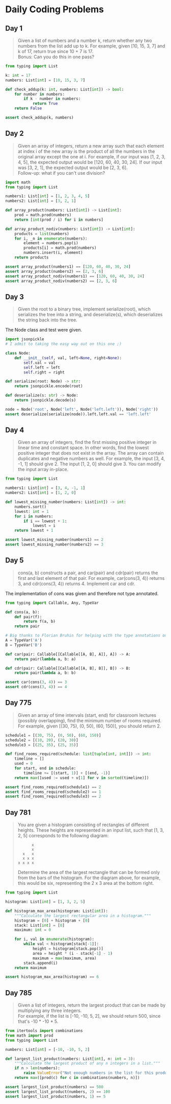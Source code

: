 # Daily Coding Problems

## Day 1
>Given a list of numbers and a number k, return whether any two numbers from the list add up to k.
For example, given [10, 15, 3, 7] and k of 17, return true since 10 + 7 is 17.  
>Bonus: Can you do this in one pass?
```python
from typing import List

k: int = 17
numbers: List[int] = [10, 15, 3, 7]

def check_addup(k: int, numbers: List[int]) -> bool:
    for number in numbers:
        if k - number in numbers:
            return True
    return False

assert check_addup(k, numbers)
```

## Day 2
>Given an array of integers, return a new array such that each element at index i of the new array is the product of all the numbers in the original array except the one at i. For example, if our input was [1, 2, 3, 4, 5], the expected output would be [120, 60, 40, 30, 24]. If our input was [3, 2, 1], the expected output would be [2, 3, 6].  
>Follow-up: what if you can't use division?
```python
import math
from typing import List

numbers1: List[int] = [1, 2, 3, 4, 5]
numbers2: List[int] = [3, 2, 1]

def array_product(numbers: List[int]) -> List[int]:
    prod = math.prod(numbers)
    return [int(prod / i) for i in numbers]

def array_product_nodiv(numbers: List[int]) -> List[int]:
    products = list(numbers)
    for i, _n in enumerate(numbers):
        element = numbers.pop(i)
        products[i] = math.prod(numbers)
        numbers.insert(i, element)
    return products

assert array_product(numbers1) == [120, 60, 40, 30, 24]
assert array_product(numbers2) == [2, 3, 6]
assert array_product_nodiv(numbers1) == [120, 60, 40, 30, 24]
assert array_product_nodiv(numbers2) == [2, 3, 6]
```

## Day 3
>Given the root to a binary tree, implement serialize(root), which serializes the tree into a string, and deserialize(s), which deserializes the string back into the tree.  

The Node class and test were given.  
```python
import jsonpickle
# I admit to taking the easy way out on this one ;)

class Node:
    def __init__(self, val, left=None, right=None):
        self.val = val
        self.left = left
        self.right = right

def serialize(root: Node) -> str:
    return jsonpickle.encode(root)

def deserialize(s: str) -> Node:
    return jsonpickle.decode(s)

node = Node('root', Node('left', Node('left.left')), Node('right'))
assert deserialize(serialize(node)).left.left.val == 'left.left'
```

## Day 4
>Given an array of integers, find the first missing positive integer in linear time and constant space. In other words, find the lowest positive integer that does not exist in the array. The array can contain duplicates and negative numbers as well. For example, the input [3, 4, -1, 1] should give 2. The input [1, 2, 0] should give 3. You can modify the input array in-place.  
```python
from typing import List

numbers1: List[int] = [3, 4, -1, 1]
numbers2: List[int] = [1, 2, 0]

def lowest_missing_number(numbers: List[int]) -> int:
    numbers.sort()
    lowest: int = 1
    for i in numbers:
        if i == lowest + 1:
            lowest = i
    return lowest + 1

assert lowest_missing_number(numbers1) == 2
assert lowest_missing_number(numbers2) == 3
```

## Day 5
>cons(a, b) constructs a pair, and car(pair) and cdr(pair) returns the first and last element of that pair. For example, car(cons(3, 4)) returns 3, and cdr(cons(3, 4)) returns 4. Implement car and cdr.  

The implementation of cons was given and therefore not type annotated.
```python
from typing import Callable, Any, TypeVar

def cons(a, b):
    def pair(f):
        return f(a, b)
    return pair

# Big thanks to Florian Bruhin for helping with the type annotations on this one
A = TypeVar('A')
B = TypeVar('B')

def car(pair: Callable[[Callable[[A, B], A]], A]) -> A:
    return pair(lambda a, b: a)

def cdr(pair: Callable[[Callable[[A, B], B]], B]) -> B:
    return pair(lambda a, b: b)

assert car(cons(3, 4)) == 3
assert cdr(cons(3, 4)) == 4
```

## Day 775
>Given an array of time intervals (start, end) for classroom lectures (possibly overlapping), find the minimum number of rooms required.  
>For example, given [(30, 75), (0, 50), (60, 150)], you should return 2.
```python
schedule1 = [(30, 75), (0, 50), (60, 150)]
schedule2 = [(10, 20), (20, 30)]
schedule3 = [(25, 35), (25, 35)]

def find_rooms_required(schedule: list[tuple[int, int]]) -> int:
    timeline = []
    used = 0
    for start, end in schedule:
        timeline += [(start, 1)] + [(end, -1)]
    return max([used := used + v[1] for v in sorted(timeline)])

assert find_rooms_required(schedule1) == 2
assert find_rooms_required(schedule2) == 1
assert find_rooms_required(schedule3) == 2
```

## Day 781
>You are given a histogram consisting of rectangles of different heights. These heights are represented in an input list, such that [1, 3, 2, 5] corresponds to the following diagram:
>```
>       x
>       x
>   x   x
>   x x x
> x x x x
>```
>Determine the area of the largest rectangle that can be formed only from the bars of the histogram. For the diagram above, for example, this would be six, representing the 2 x 3 area at the bottom right.
```python
from typing import List

histogram: List[int] = [1, 3, 2, 5]

def histogram_max_area(histogram: List[int]):
    """Calculate the largest rectangular area in a histogram."""
    histogram = [0] + histogram + [0]
    stack: List[int] = [0]
    maximum: int = 0

    for i, val in enumerate(histogram):
        while val < histogram[stack[-1]]:
            height = histogram[stack.pop()]
            area = height * (i - stack[-1] - 1)
            maximum = max(maximum, area)
        stack.append(i)
    return maximum

assert histogram_max_area(histogram) == 6
```

## Day 785
>Given a list of integers, return the largest product that can be made by multiplying any three integers.  
>For example, if the list is [-10, -10, 5, 2], we should return 500, since that's -10 * -10 * 5.
```python
from itertools import combinations
from math import prod
from typing import List

numbers: List[int] = [-10, -10, 5, 2]

def largest_list_product(numbers: List[int], n: int = 3):
    """Calculate the largest product of any n integers in a list."""
    if n > len(numbers):
        raise ValueError("Not enough numbers in the list for this product!")
    return max([prod(c) for c in combinations(numbers, n)])

assert largest_list_product(numbers) == 500
assert largest_list_product(numbers, 2) == 100
assert largest_list_product(numbers, 1) == 5
```

